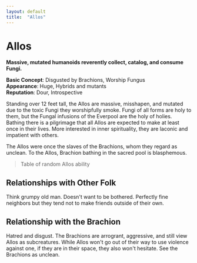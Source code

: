 ```yaml
---
layout: default
title:  "Allos"
---
```


Allos
=====

**Massive, mutated humanoids reverently collect, catalog, and consume Fungi.**

**Basic Concept**: Disgusted by Brachions, Worship Fungus  
**Appearance**: Huge, Hybrids and mutants  
**Reputation**: Dour, Introspective  

Standing over 12 feet tall, the Allos are massive, misshapen, and mutated due to the toxic Fungi they worshipfully smoke. Fungi of all forms are holy to them, but the Fungal infusions of the Everpool are the holy of holies. Bathing there is a pilgrimage that all Allos are expected to make at least once in their lives. More interested in inner spirituality, they are laconic and impatient with others.

The Allos were once the slaves of the Brachions, whom they regard as unclean. To the Allos, Brachion bathing in the sacred pool is blasphemous.

> Table of random Allos ability

## Relationships with Other Folk

Think grumpy old man. Doesn't want to be bothered. Perfectly fine neighbors but they tend not to make friends outside of their own.

## Relationship with the Brachion

Hatred and disgust. The Brachions are arrogrant, aggressive, and still view Allos as subcreatures. While Allos won't go out of their way to use violence against one, if they are in their space, they also won't hesitate. See the Brachions as unclean.

